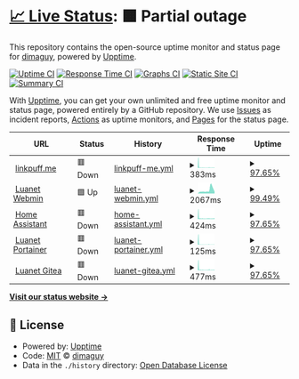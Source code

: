 # [📈 Live Status](https://status.linkpuff.me): <!--live status--> **🟧 Partial outage**

This repository contains the open-source uptime monitor and status page for [dimaguy](https://status.linkpuff.me), powered by [Upptime](https://github.com/upptime/upptime).

[![Uptime CI](https://github.com/dimaguy/gh-status-page/workflows/Uptime%20CI/badge.svg)](https://github.com/dimaguy/gh-status-page/actions?query=workflow%3A%22Uptime+CI%22)
[![Response Time CI](https://github.com/dimaguy/gh-status-page/workflows/Response%20Time%20CI/badge.svg)](https://github.com/dimaguy/gh-status-page/actions?query=workflow%3A%22Response+Time+CI%22)
[![Graphs CI](https://github.com/dimaguy/gh-status-page/workflows/Graphs%20CI/badge.svg)](https://github.com/dimaguy/gh-status-page/actions?query=workflow%3A%22Graphs+CI%22)
[![Static Site CI](https://github.com/dimaguy/gh-status-page/workflows/Static%20Site%20CI/badge.svg)](https://github.com/dimaguy/gh-status-page/actions?query=workflow%3A%22Static+Site+CI%22)
[![Summary CI](https://github.com/dimaguy/gh-status-page/workflows/Summary%20CI/badge.svg)](https://github.com/dimaguy/gh-status-page/actions?query=workflow%3A%22Summary+CI%22)

With [Upptime](https://upptime.js.org), you can get your own unlimited and free uptime monitor and status page, powered entirely by a GitHub repository. We use [Issues](https://github.com/dimaguy/gh-status-page/issues) as incident reports, [Actions](https://github.com/dimaguy/gh-status-page/actions) as uptime monitors, and [Pages](https://status.linkpuff.me) for the status page.

<!--start: status pages-->
<!-- This summary is generated by Upptime (https://github.com/upptime/upptime) -->
<!-- Do not edit this manually, your changes will be overwritten -->
<!-- prettier-ignore -->
| URL | Status | History | Response Time | Uptime |
| --- | ------ | ------- | ------------- | ------ |
| <img alt="" src="https://favicons.githubusercontent.com/linkpuff.me" height="13"> [linkpuff.me](https://linkpuff.me/teapot/) | 🟥 Down | [linkpuff-me.yml](https://github.com/dimaguy/gh-status-page/commits/HEAD/history/linkpuff-me.yml) | <details><summary><img alt="Response time graph" src="./graphs/linkpuff-me/response-time-week.png" height="20"> 383ms</summary><br><a href="https://status.linkpuff.me/history/linkpuff-me"><img alt="Response time 1800" src="https://img.shields.io/endpoint?url=https%3A%2F%2Fraw.githubusercontent.com%2Fdimaguy%2Fgh-status-page%2FHEAD%2Fapi%2Flinkpuff-me%2Fresponse-time.json"></a><br><a href="https://status.linkpuff.me/history/linkpuff-me"><img alt="24-hour response time 309" src="https://img.shields.io/endpoint?url=https%3A%2F%2Fraw.githubusercontent.com%2Fdimaguy%2Fgh-status-page%2FHEAD%2Fapi%2Flinkpuff-me%2Fresponse-time-day.json"></a><br><a href="https://status.linkpuff.me/history/linkpuff-me"><img alt="7-day response time 383" src="https://img.shields.io/endpoint?url=https%3A%2F%2Fraw.githubusercontent.com%2Fdimaguy%2Fgh-status-page%2FHEAD%2Fapi%2Flinkpuff-me%2Fresponse-time-week.json"></a><br><a href="https://status.linkpuff.me/history/linkpuff-me"><img alt="30-day response time 1759" src="https://img.shields.io/endpoint?url=https%3A%2F%2Fraw.githubusercontent.com%2Fdimaguy%2Fgh-status-page%2FHEAD%2Fapi%2Flinkpuff-me%2Fresponse-time-month.json"></a><br><a href="https://status.linkpuff.me/history/linkpuff-me"><img alt="1-year response time 1800" src="https://img.shields.io/endpoint?url=https%3A%2F%2Fraw.githubusercontent.com%2Fdimaguy%2Fgh-status-page%2FHEAD%2Fapi%2Flinkpuff-me%2Fresponse-time-year.json"></a></details> | <details><summary><a href="https://status.linkpuff.me/history/linkpuff-me">97.65%</a></summary><a href="https://status.linkpuff.me/history/linkpuff-me"><img alt="All-time uptime 98.32%" src="https://img.shields.io/endpoint?url=https%3A%2F%2Fraw.githubusercontent.com%2Fdimaguy%2Fgh-status-page%2FHEAD%2Fapi%2Flinkpuff-me%2Fuptime.json"></a><br><a href="https://status.linkpuff.me/history/linkpuff-me"><img alt="24-hour uptime 98.42%" src="https://img.shields.io/endpoint?url=https%3A%2F%2Fraw.githubusercontent.com%2Fdimaguy%2Fgh-status-page%2FHEAD%2Fapi%2Flinkpuff-me%2Fuptime-day.json"></a><br><a href="https://status.linkpuff.me/history/linkpuff-me"><img alt="7-day uptime 97.65%" src="https://img.shields.io/endpoint?url=https%3A%2F%2Fraw.githubusercontent.com%2Fdimaguy%2Fgh-status-page%2FHEAD%2Fapi%2Flinkpuff-me%2Fuptime-week.json"></a><br><a href="https://status.linkpuff.me/history/linkpuff-me"><img alt="30-day uptime 97.44%" src="https://img.shields.io/endpoint?url=https%3A%2F%2Fraw.githubusercontent.com%2Fdimaguy%2Fgh-status-page%2FHEAD%2Fapi%2Flinkpuff-me%2Fuptime-month.json"></a><br><a href="https://status.linkpuff.me/history/linkpuff-me"><img alt="1-year uptime 98.32%" src="https://img.shields.io/endpoint?url=https%3A%2F%2Fraw.githubusercontent.com%2Fdimaguy%2Fgh-status-page%2FHEAD%2Fapi%2Flinkpuff-me%2Fuptime-year.json"></a></details>
| <img alt="" src="https://favicons.githubusercontent.com/luanet.ddns.net" height="13"> [Luanet Webmin](https://luanet.ddns.net:10000/) | 🟩 Up | [luanet-webmin.yml](https://github.com/dimaguy/gh-status-page/commits/HEAD/history/luanet-webmin.yml) | <details><summary><img alt="Response time graph" src="./graphs/luanet-webmin/response-time-week.png" height="20"> 2067ms</summary><br><a href="https://status.linkpuff.me/history/luanet-webmin"><img alt="Response time 1855" src="https://img.shields.io/endpoint?url=https%3A%2F%2Fraw.githubusercontent.com%2Fdimaguy%2Fgh-status-page%2FHEAD%2Fapi%2Fluanet-webmin%2Fresponse-time.json"></a><br><a href="https://status.linkpuff.me/history/luanet-webmin"><img alt="24-hour response time 1078" src="https://img.shields.io/endpoint?url=https%3A%2F%2Fraw.githubusercontent.com%2Fdimaguy%2Fgh-status-page%2FHEAD%2Fapi%2Fluanet-webmin%2Fresponse-time-day.json"></a><br><a href="https://status.linkpuff.me/history/luanet-webmin"><img alt="7-day response time 2067" src="https://img.shields.io/endpoint?url=https%3A%2F%2Fraw.githubusercontent.com%2Fdimaguy%2Fgh-status-page%2FHEAD%2Fapi%2Fluanet-webmin%2Fresponse-time-week.json"></a><br><a href="https://status.linkpuff.me/history/luanet-webmin"><img alt="30-day response time 1926" src="https://img.shields.io/endpoint?url=https%3A%2F%2Fraw.githubusercontent.com%2Fdimaguy%2Fgh-status-page%2FHEAD%2Fapi%2Fluanet-webmin%2Fresponse-time-month.json"></a><br><a href="https://status.linkpuff.me/history/luanet-webmin"><img alt="1-year response time 1855" src="https://img.shields.io/endpoint?url=https%3A%2F%2Fraw.githubusercontent.com%2Fdimaguy%2Fgh-status-page%2FHEAD%2Fapi%2Fluanet-webmin%2Fresponse-time-year.json"></a></details> | <details><summary><a href="https://status.linkpuff.me/history/luanet-webmin">99.49%</a></summary><a href="https://status.linkpuff.me/history/luanet-webmin"><img alt="All-time uptime 98.11%" src="https://img.shields.io/endpoint?url=https%3A%2F%2Fraw.githubusercontent.com%2Fdimaguy%2Fgh-status-page%2FHEAD%2Fapi%2Fluanet-webmin%2Fuptime.json"></a><br><a href="https://status.linkpuff.me/history/luanet-webmin"><img alt="24-hour uptime 100.00%" src="https://img.shields.io/endpoint?url=https%3A%2F%2Fraw.githubusercontent.com%2Fdimaguy%2Fgh-status-page%2FHEAD%2Fapi%2Fluanet-webmin%2Fuptime-day.json"></a><br><a href="https://status.linkpuff.me/history/luanet-webmin"><img alt="7-day uptime 99.49%" src="https://img.shields.io/endpoint?url=https%3A%2F%2Fraw.githubusercontent.com%2Fdimaguy%2Fgh-status-page%2FHEAD%2Fapi%2Fluanet-webmin%2Fuptime-week.json"></a><br><a href="https://status.linkpuff.me/history/luanet-webmin"><img alt="30-day uptime 97.93%" src="https://img.shields.io/endpoint?url=https%3A%2F%2Fraw.githubusercontent.com%2Fdimaguy%2Fgh-status-page%2FHEAD%2Fapi%2Fluanet-webmin%2Fuptime-month.json"></a><br><a href="https://status.linkpuff.me/history/luanet-webmin"><img alt="1-year uptime 98.11%" src="https://img.shields.io/endpoint?url=https%3A%2F%2Fraw.githubusercontent.com%2Fdimaguy%2Fgh-status-page%2FHEAD%2Fapi%2Fluanet-webmin%2Fuptime-year.json"></a></details>
| <img alt="" src="https://favicons.githubusercontent.com/home.linkpuff.me" height="13"> [Home Assistant](https://home.linkpuff.me/) | 🟥 Down | [home-assistant.yml](https://github.com/dimaguy/gh-status-page/commits/HEAD/history/home-assistant.yml) | <details><summary><img alt="Response time graph" src="./graphs/home-assistant/response-time-week.png" height="20"> 424ms</summary><br><a href="https://status.linkpuff.me/history/home-assistant"><img alt="Response time 1006" src="https://img.shields.io/endpoint?url=https%3A%2F%2Fraw.githubusercontent.com%2Fdimaguy%2Fgh-status-page%2FHEAD%2Fapi%2Fhome-assistant%2Fresponse-time.json"></a><br><a href="https://status.linkpuff.me/history/home-assistant"><img alt="24-hour response time 441" src="https://img.shields.io/endpoint?url=https%3A%2F%2Fraw.githubusercontent.com%2Fdimaguy%2Fgh-status-page%2FHEAD%2Fapi%2Fhome-assistant%2Fresponse-time-day.json"></a><br><a href="https://status.linkpuff.me/history/home-assistant"><img alt="7-day response time 424" src="https://img.shields.io/endpoint?url=https%3A%2F%2Fraw.githubusercontent.com%2Fdimaguy%2Fgh-status-page%2FHEAD%2Fapi%2Fhome-assistant%2Fresponse-time-week.json"></a><br><a href="https://status.linkpuff.me/history/home-assistant"><img alt="30-day response time 1020" src="https://img.shields.io/endpoint?url=https%3A%2F%2Fraw.githubusercontent.com%2Fdimaguy%2Fgh-status-page%2FHEAD%2Fapi%2Fhome-assistant%2Fresponse-time-month.json"></a><br><a href="https://status.linkpuff.me/history/home-assistant"><img alt="1-year response time 1006" src="https://img.shields.io/endpoint?url=https%3A%2F%2Fraw.githubusercontent.com%2Fdimaguy%2Fgh-status-page%2FHEAD%2Fapi%2Fhome-assistant%2Fresponse-time-year.json"></a></details> | <details><summary><a href="https://status.linkpuff.me/history/home-assistant">97.65%</a></summary><a href="https://status.linkpuff.me/history/home-assistant"><img alt="All-time uptime 97.94%" src="https://img.shields.io/endpoint?url=https%3A%2F%2Fraw.githubusercontent.com%2Fdimaguy%2Fgh-status-page%2FHEAD%2Fapi%2Fhome-assistant%2Fuptime.json"></a><br><a href="https://status.linkpuff.me/history/home-assistant"><img alt="24-hour uptime 98.42%" src="https://img.shields.io/endpoint?url=https%3A%2F%2Fraw.githubusercontent.com%2Fdimaguy%2Fgh-status-page%2FHEAD%2Fapi%2Fhome-assistant%2Fuptime-day.json"></a><br><a href="https://status.linkpuff.me/history/home-assistant"><img alt="7-day uptime 97.65%" src="https://img.shields.io/endpoint?url=https%3A%2F%2Fraw.githubusercontent.com%2Fdimaguy%2Fgh-status-page%2FHEAD%2Fapi%2Fhome-assistant%2Fuptime-week.json"></a><br><a href="https://status.linkpuff.me/history/home-assistant"><img alt="30-day uptime 97.49%" src="https://img.shields.io/endpoint?url=https%3A%2F%2Fraw.githubusercontent.com%2Fdimaguy%2Fgh-status-page%2FHEAD%2Fapi%2Fhome-assistant%2Fuptime-month.json"></a><br><a href="https://status.linkpuff.me/history/home-assistant"><img alt="1-year uptime 97.94%" src="https://img.shields.io/endpoint?url=https%3A%2F%2Fraw.githubusercontent.com%2Fdimaguy%2Fgh-status-page%2FHEAD%2Fapi%2Fhome-assistant%2Fuptime-year.json"></a></details>
| <img alt="" src="https://favicons.githubusercontent.com/linkpuff.me" height="13"> [Luanet Portainer](https://linkpuff.me/portainer/) | 🟥 Down | [luanet-portainer.yml](https://github.com/dimaguy/gh-status-page/commits/HEAD/history/luanet-portainer.yml) | <details><summary><img alt="Response time graph" src="./graphs/luanet-portainer/response-time-week.png" height="20"> 125ms</summary><br><a href="https://status.linkpuff.me/history/luanet-portainer"><img alt="Response time 907" src="https://img.shields.io/endpoint?url=https%3A%2F%2Fraw.githubusercontent.com%2Fdimaguy%2Fgh-status-page%2FHEAD%2Fapi%2Fluanet-portainer%2Fresponse-time.json"></a><br><a href="https://status.linkpuff.me/history/luanet-portainer"><img alt="24-hour response time 94" src="https://img.shields.io/endpoint?url=https%3A%2F%2Fraw.githubusercontent.com%2Fdimaguy%2Fgh-status-page%2FHEAD%2Fapi%2Fluanet-portainer%2Fresponse-time-day.json"></a><br><a href="https://status.linkpuff.me/history/luanet-portainer"><img alt="7-day response time 125" src="https://img.shields.io/endpoint?url=https%3A%2F%2Fraw.githubusercontent.com%2Fdimaguy%2Fgh-status-page%2FHEAD%2Fapi%2Fluanet-portainer%2Fresponse-time-week.json"></a><br><a href="https://status.linkpuff.me/history/luanet-portainer"><img alt="30-day response time 583" src="https://img.shields.io/endpoint?url=https%3A%2F%2Fraw.githubusercontent.com%2Fdimaguy%2Fgh-status-page%2FHEAD%2Fapi%2Fluanet-portainer%2Fresponse-time-month.json"></a><br><a href="https://status.linkpuff.me/history/luanet-portainer"><img alt="1-year response time 907" src="https://img.shields.io/endpoint?url=https%3A%2F%2Fraw.githubusercontent.com%2Fdimaguy%2Fgh-status-page%2FHEAD%2Fapi%2Fluanet-portainer%2Fresponse-time-year.json"></a></details> | <details><summary><a href="https://status.linkpuff.me/history/luanet-portainer">97.65%</a></summary><a href="https://status.linkpuff.me/history/luanet-portainer"><img alt="All-time uptime 98.13%" src="https://img.shields.io/endpoint?url=https%3A%2F%2Fraw.githubusercontent.com%2Fdimaguy%2Fgh-status-page%2FHEAD%2Fapi%2Fluanet-portainer%2Fuptime.json"></a><br><a href="https://status.linkpuff.me/history/luanet-portainer"><img alt="24-hour uptime 98.42%" src="https://img.shields.io/endpoint?url=https%3A%2F%2Fraw.githubusercontent.com%2Fdimaguy%2Fgh-status-page%2FHEAD%2Fapi%2Fluanet-portainer%2Fuptime-day.json"></a><br><a href="https://status.linkpuff.me/history/luanet-portainer"><img alt="7-day uptime 97.65%" src="https://img.shields.io/endpoint?url=https%3A%2F%2Fraw.githubusercontent.com%2Fdimaguy%2Fgh-status-page%2FHEAD%2Fapi%2Fluanet-portainer%2Fuptime-week.json"></a><br><a href="https://status.linkpuff.me/history/luanet-portainer"><img alt="30-day uptime 97.64%" src="https://img.shields.io/endpoint?url=https%3A%2F%2Fraw.githubusercontent.com%2Fdimaguy%2Fgh-status-page%2FHEAD%2Fapi%2Fluanet-portainer%2Fuptime-month.json"></a><br><a href="https://status.linkpuff.me/history/luanet-portainer"><img alt="1-year uptime 98.13%" src="https://img.shields.io/endpoint?url=https%3A%2F%2Fraw.githubusercontent.com%2Fdimaguy%2Fgh-status-page%2FHEAD%2Fapi%2Fluanet-portainer%2Fuptime-year.json"></a></details>
| <img alt="" src="https://favicons.githubusercontent.com/git.linkpuff.me" height="13"> [Luanet Gitea](https://git.linkpuff.me/) | 🟥 Down | [luanet-gitea.yml](https://github.com/dimaguy/gh-status-page/commits/HEAD/history/luanet-gitea.yml) | <details><summary><img alt="Response time graph" src="./graphs/luanet-gitea/response-time-week.png" height="20"> 477ms</summary><br><a href="https://status.linkpuff.me/history/luanet-gitea"><img alt="Response time 1223" src="https://img.shields.io/endpoint?url=https%3A%2F%2Fraw.githubusercontent.com%2Fdimaguy%2Fgh-status-page%2FHEAD%2Fapi%2Fluanet-gitea%2Fresponse-time.json"></a><br><a href="https://status.linkpuff.me/history/luanet-gitea"><img alt="24-hour response time 353" src="https://img.shields.io/endpoint?url=https%3A%2F%2Fraw.githubusercontent.com%2Fdimaguy%2Fgh-status-page%2FHEAD%2Fapi%2Fluanet-gitea%2Fresponse-time-day.json"></a><br><a href="https://status.linkpuff.me/history/luanet-gitea"><img alt="7-day response time 477" src="https://img.shields.io/endpoint?url=https%3A%2F%2Fraw.githubusercontent.com%2Fdimaguy%2Fgh-status-page%2FHEAD%2Fapi%2Fluanet-gitea%2Fresponse-time-week.json"></a><br><a href="https://status.linkpuff.me/history/luanet-gitea"><img alt="30-day response time 1264" src="https://img.shields.io/endpoint?url=https%3A%2F%2Fraw.githubusercontent.com%2Fdimaguy%2Fgh-status-page%2FHEAD%2Fapi%2Fluanet-gitea%2Fresponse-time-month.json"></a><br><a href="https://status.linkpuff.me/history/luanet-gitea"><img alt="1-year response time 1223" src="https://img.shields.io/endpoint?url=https%3A%2F%2Fraw.githubusercontent.com%2Fdimaguy%2Fgh-status-page%2FHEAD%2Fapi%2Fluanet-gitea%2Fresponse-time-year.json"></a></details> | <details><summary><a href="https://status.linkpuff.me/history/luanet-gitea">97.65%</a></summary><a href="https://status.linkpuff.me/history/luanet-gitea"><img alt="All-time uptime 98.01%" src="https://img.shields.io/endpoint?url=https%3A%2F%2Fraw.githubusercontent.com%2Fdimaguy%2Fgh-status-page%2FHEAD%2Fapi%2Fluanet-gitea%2Fuptime.json"></a><br><a href="https://status.linkpuff.me/history/luanet-gitea"><img alt="24-hour uptime 98.42%" src="https://img.shields.io/endpoint?url=https%3A%2F%2Fraw.githubusercontent.com%2Fdimaguy%2Fgh-status-page%2FHEAD%2Fapi%2Fluanet-gitea%2Fuptime-day.json"></a><br><a href="https://status.linkpuff.me/history/luanet-gitea"><img alt="7-day uptime 97.65%" src="https://img.shields.io/endpoint?url=https%3A%2F%2Fraw.githubusercontent.com%2Fdimaguy%2Fgh-status-page%2FHEAD%2Fapi%2Fluanet-gitea%2Fuptime-week.json"></a><br><a href="https://status.linkpuff.me/history/luanet-gitea"><img alt="30-day uptime 97.65%" src="https://img.shields.io/endpoint?url=https%3A%2F%2Fraw.githubusercontent.com%2Fdimaguy%2Fgh-status-page%2FHEAD%2Fapi%2Fluanet-gitea%2Fuptime-month.json"></a><br><a href="https://status.linkpuff.me/history/luanet-gitea"><img alt="1-year uptime 98.01%" src="https://img.shields.io/endpoint?url=https%3A%2F%2Fraw.githubusercontent.com%2Fdimaguy%2Fgh-status-page%2FHEAD%2Fapi%2Fluanet-gitea%2Fuptime-year.json"></a></details>

<!--end: status pages-->

[**Visit our status website →**](https://status.linkpuff.me)

## 📄 License

- Powered by: [Upptime](https://github.com/upptime/upptime)
- Code: [MIT](./LICENSE) © [dimaguy](https://status.linkpuff.me)
- Data in the `./history` directory: [Open Database License](https://opendatacommons.org/licenses/odbl/1-0/)
